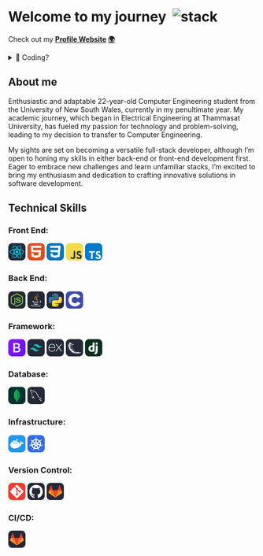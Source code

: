 # Welcome to my journey &nbsp;<img width="45" src="https://github.com/PhotKosee/PhotKosee/assets/114990364/2b51ca02-1590-464d-adfd-28754855d2a4" alt="stack" title="stack"/>

Check out my **[Profile Website](https://photkosee.github.io/profile-react) [🌍](https://photkosee.github.io/profile-react/)**

<details>
<summary>👾 Coding?</summary>

<br>Sometimes I do **[LeetCode](https://leetcode.com/peachkosee/)**, sometimes I do **[HackerRank](https://www.hackerrank.com/kosee_phot?hr_r=1)** <br>

</details>

## About me 

Enthusiastic and adaptable 22-year-old Computer Engineering student from the University of New South Wales, currently in my penultimate year. My academic journey, which began in Electrical Engineering at Thammasat University, has fueled my passion for technology and problem-solving, leading to my decision to transfer to Computer Engineering.

My sights are set on becoming a versatile full-stack developer, although I’m open to honing my skills in either back-end or front-end development first. Eager to embrace new challenges and learn unfamiliar stacks, I’m excited to bring my enthusiasm and dedication to crafting innovative solutions in software development.

## Technical Skills
### Front End:
<div>
	<img width="35" src="https://github.com/tandpfun/skill-icons/blob/main/icons/React-Dark.svg" alt="React" title="React" />
	<img width="35" src="https://github.com/tandpfun/skill-icons/blob/main/icons/HTML.svg" alt="HTML" title="HTML"/>
	<img width="35" src="https://github.com/tandpfun/skill-icons/blob/main/icons/CSS.svg" alt="CSS" title="CSS"/>
	<img width="35" src="https://github.com/tandpfun/skill-icons/blob/main/icons/JavaScript.svg" alt="JavaScript" title="JavaScript"/>
	<img width="35" src="https://github.com/tandpfun/skill-icons/blob/main/icons/TypeScript.svg" alt="TypeScript" title="TypeScript"/>
</div>

### Back End:
<div>
	<img width="35" src="https://github.com/tandpfun/skill-icons/blob/main/icons/NodeJS-Dark.svg" alt="Node.js" title="Node.js"/>
	<img width="35" src="https://github.com/tandpfun/skill-icons/blob/main/icons/Java-Dark.svg" alt="Java" title="Java"/>
	<img width="35" src="https://github.com/tandpfun/skill-icons/blob/main/icons/Python-Dark.svg" alt="Python" title="Python"/>
	<img width="35" src="https://github.com/tandpfun/skill-icons/blob/main/icons/C.svg" alt="C" title="C"/>
</div>

### Framework:
<div>
	<img width="35" src="https://github.com/tandpfun/skill-icons/blob/main/icons/Bootstrap.svg" alt="Bootstrap" title="Bootstrap"/>
	<img width="35" src="https://github.com/tandpfun/skill-icons/blob/main/icons/TailwindCSS-Dark.svg" alt="TailwindCSS" title="TailwindCSS"/>
	<img width="35" src="https://github.com/tandpfun/skill-icons/blob/main/icons/ExpressJS-Dark.svg" alt="Express" title="Express"/>
	<img width="35" src="https://github.com/tandpfun/skill-icons/blob/main/icons/Flask-Dark.svg" alt="Flask" title="Flask"/>
	<img width="35" src="https://github.com/tandpfun/skill-icons/blob/main/icons/Django.svg" alt="Django" title="Django"/>
</div>

### Database:
<div>
	<img width="35" src="https://github.com/tandpfun/skill-icons/blob/main/icons/MongoDB.svg" alt="MongoDB" title="MongoDB"/>
	<img width="35" src="https://github.com/tandpfun/skill-icons/blob/main/icons/MySQL-Dark.svg" alt="MySQL" title="MySQL"/>
</div>

### Infrastructure:
<div>
	<img width="35" src="https://github.com/tandpfun/skill-icons/blob/main/icons/Docker.svg" alt="Docker" title="Docker"/>
	<img width="35" src="https://github.com/tandpfun/skill-icons/blob/main/icons/Kubernetes.svg" alt="Kubernates" title="Kubernates"/>
</div>

### Version Control:
<div>
	<img width="35" src="https://github.com/tandpfun/skill-icons/blob/main/icons/Git.svg" alt="Git" title="Git"/>
  	<img width="35" src="https://github.com/tandpfun/skill-icons/blob/main/icons/Github-Dark.svg" alt="GitHub" title="GitHub"/>
  	<img width="35" src="https://github.com/tandpfun/skill-icons/blob/main/icons/GitLab-Dark.svg" alt="GitLab" title="GitLab"/>
</div>

### CI/CD:
<div>
  	<img width="35" src="https://github.com/tandpfun/skill-icons/blob/main/icons/GitLab-Dark.svg" alt="GitLab" title="GitLab"/>
</div>
